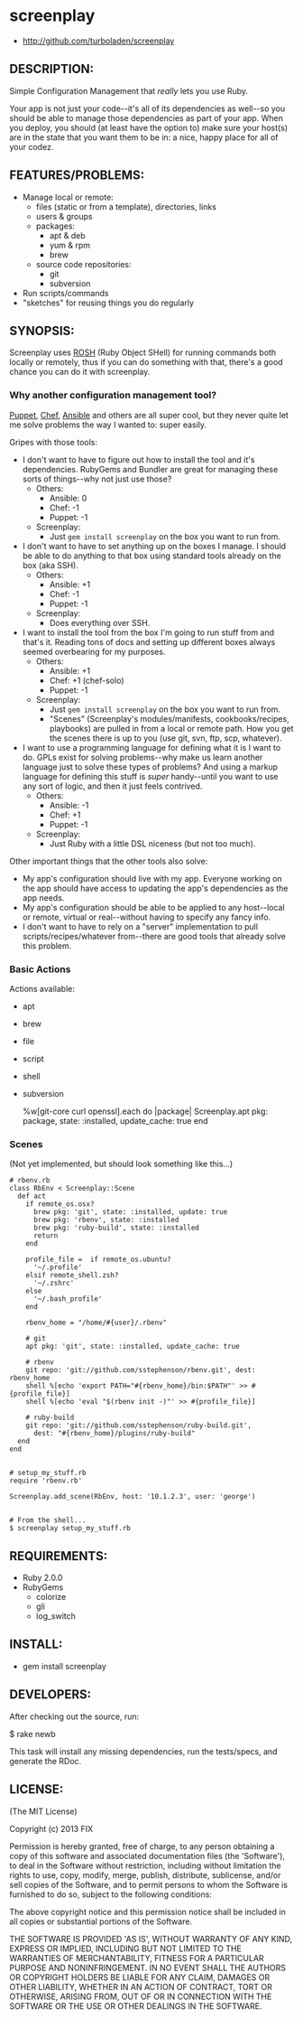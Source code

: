 screenplay
=====

* <http://github.com/turboladen/screenplay>

DESCRIPTION:
------------

Simple Configuration Management that _really_ lets you use Ruby.

Your app is not just your code--it's all of its dependencies as well--so you
should be able to manage those dependencies as part of your app.  When you
deploy, you should (at least have the option to) make sure your host(s) are in
the state that you want them to be in: a nice, happy place for all of your
codez.

FEATURES/PROBLEMS:
------------------

* Manage local or remote:
    * files (static or from a template), directories, links
    * users & groups
    * packages:
        * apt & deb
        * yum & rpm
        * brew
    * source code repositories:
        * git
        * subversion
* Run scripts/commands
* "sketches" for reusing things you do regularly


SYNOPSIS:
---------

Screenplay uses [ROSH](https://github.com/turboladen/rosh) (Ruby Object SHell)
for running commands both locally or remotely, thus if you can do something with
that, there's a good chance you can do it with screenplay.

### Why another configuration management tool? ###

[Puppet](https://puppetlabs.com), [Chef](http://www.opscode.com/chef/),
[Ansible](http://ansible.cc) and others are all super cool, but they never quite
let me solve problems the way I wanted to: super easily.

Gripes with those tools:

* I don't want to have to figure out how to install the tool and it's
  dependencies. RubyGems and Bundler are great for managing these sorts of
  things--why not just use those?
    * Others:
        * Ansible: 0
        * Chef: -1
        * Puppet: -1
    * Screenplay:
        * Just `gem install screenplay` on the box you want to run from.
* I don't want to have to set anything up on the boxes I manage.  I should be
  able to do anything to that box using standard tools already on the box (aka
  SSH).
    * Others:
        * Ansible: +1
        * Chef: -1
        * Puppet: -1
    * Screenplay:
        * Does everything over SSH.
* I want to install the tool from the box I'm going to run stuff from and that's
  it.  Reading tons of docs and setting up different boxes always seemed
  overbearing for my purposes.
    * Others:
        * Ansible: +1
        * Chef: +1 (chef-solo)
        * Puppet: -1
    * Screenplay:
        * Just `gem install screenplay` on the box you want to run from.
        * "Scenes" (Screenplay's modules/manifests, cookbooks/recipes, playbooks) are
          pulled in from a local or remote path.  How you get the scenes there is
          up to you (use git, svn, ftp, scp, whatever).
* I want to use a programming language for defining what it is I want to do.
  GPLs exist for solving problems--why make us learn another language just to
  solve these types of problems?  And using a markup language for defining this
  stuff is _super_ handy--until you want to use any sort of logic, and then it
  just feels contrived.
    * Others:
        * Ansible: -1
        * Chef: +1
        * Puppet: -1
    * Screenplay:
        * Just Ruby with a little DSL niceness (but not too much).

Other important things that the other tools also solve:

* My app's configuration should live with my app.  Everyone working on the app
  should have access to updating the app's dependencies as the app needs.
* My app's configuration should be able to be applied to any host--local or
  remote, virtual or real--without having to specify any fancy info.
* I don't want to have to rely on a "server" implementation to pull
  scripts/recipes/whatever from--there are good tools that already solve this
  problem.


### Basic Actions ###

Actions available:
* apt
* brew
* file
* script
* shell
* subversion

    %w[git-core curl openssl].each do |package|
      Screenplay.apt pkg: package, state: :installed, update_cache: true
    end

### Scenes ###

(Not yet implemented, but should look something like this...)

    # rbenv.rb
    class RbEnv < Screenplay::Scene
      def act
        if remote_os.osx?
          brew pkg: 'git', state: :installed, update: true
          brew pkg: 'rbenv', state: :installed
          brew pkg: 'ruby-build', state: :installed
          return
        end

        profile_file =  if remote_os.ubuntu?
          '~/.profile'
        elsif remote_shell.zsh?
          '~/.zshrc'
        else
          '~/.bash_profile'
        end

        rbenv_home = "/home/#{user}/.rbenv"

        # git
        apt pkg: 'git', state: :installed, update_cache: true

        # rbenv
        git repo: 'git://github.com/sstephenson/rbenv.git', dest: rbenv_home
        shell %[echo 'export PATH="#{rbenv_home}/bin:$PATH"' >> #{profile_file}]
        shell %[echo 'eval "$(rbenv init -)"' >> #{profile_file}]

        # ruby-build
        git repo: 'git://github.com/sstephenson/ruby-build.git',
          dest: "#{rbenv_home}/plugins/ruby-build"
      end
    end


    # setup_my_stuff.rb
    require 'rbenv.rb'

    Screenplay.add_scene(RbEnv, host: '10.1.2.3', user: 'george')


    # From the shell...
    $ screenplay setup_my_stuff.rb

REQUIREMENTS:
-------------

* Ruby 2.0.0
* RubyGems
  * colorize
  * gli
  * log_switch

INSTALL:
--------

* gem install screenplay

DEVELOPERS:
-----------

After checking out the source, run:

  $ rake newb

This task will install any missing dependencies, run the tests/specs,
and generate the RDoc.

LICENSE:
--------

(The MIT License)

Copyright (c) 2013 FIX

Permission is hereby granted, free of charge, to any person obtaining
a copy of this software and associated documentation files (the
'Software'), to deal in the Software without restriction, including
without limitation the rights to use, copy, modify, merge, publish,
distribute, sublicense, and/or sell copies of the Software, and to
permit persons to whom the Software is furnished to do so, subject to
the following conditions:

The above copyright notice and this permission notice shall be
included in all copies or substantial portions of the Software.

THE SOFTWARE IS PROVIDED 'AS IS', WITHOUT WARRANTY OF ANY KIND,
EXPRESS OR IMPLIED, INCLUDING BUT NOT LIMITED TO THE WARRANTIES OF
MERCHANTABILITY, FITNESS FOR A PARTICULAR PURPOSE AND NONINFRINGEMENT.
IN NO EVENT SHALL THE AUTHORS OR COPYRIGHT HOLDERS BE LIABLE FOR ANY
CLAIM, DAMAGES OR OTHER LIABILITY, WHETHER IN AN ACTION OF CONTRACT,
TORT OR OTHERWISE, ARISING FROM, OUT OF OR IN CONNECTION WITH THE
SOFTWARE OR THE USE OR OTHER DEALINGS IN THE SOFTWARE.
